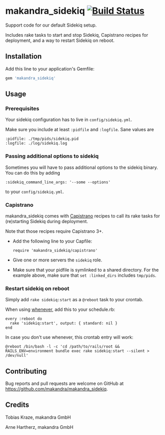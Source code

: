 # makandra_sidekiq [![Build Status](https://github.com/makandra/makandra_sidekiq/workflows/build/badge.svg)](https://github.com/makandra/makandra_sidekiq/actions)

Support code for our default Sidekiq setup.

Includes rake tasks to start and stop Sidekiq, Capistrano recipes for deployment, and a way to restart Sidekiq on reboot.


## Installation

Add this line to your application's Gemfile:

```ruby
gem 'makandra_sidekiq'
```


## Usage

### Prerequisites

Your sidekiq configuration has to live in `config/sidekiq.yml`.

Make sure you include at least `:pidfile` and `:logfile`. Sane values are

```
:pidfile: ./tmp/pids/sidekiq.pid
:logfile: ./log/sidekiq.log
```


### Passing additional options to sidekiq

Sometimes you will have to pass additional options to the sidekiq binary. You can do this by adding

```
:sidekiq_command_line_args: '--some --options'
```
to your `config/sidekiq.yml`.


### Capistrano

makandra_sidekiq comes with [Capistrano](https://github.com/capistrano/capistrano) recipes to call its rake tasks for (re)starting Sidekiq during deployment.

Note that those recipes require Capistrano 3+.

- Add the following line to your Capfile:

  ```
  require 'makandra_sidekiq/capistrano'
  ```

- Give one or more servers the `sidekiq` role.

- Make sure that your pidfile is symlinked to a shared directory. For the example above, make sure that `set :linked_dirs` includes `tmp/pids`.


### Restart sidekiq on reboot

Simply add `rake sidekiq:start` as a `@reboot` task to your crontab.

When using [whenever](https://github.com/javan/whenever), add this to your schedule.rb:

```
every :reboot do
  rake 'sidekiq:start', output: { standard: nil }
end
```

In case you don't use whenever, this crontab entry will work:
```
@reboot /bin/bash -l -c 'cd /path/to/rails/root && RAILS_ENV=environment bundle exec rake sidekiq:start --silent > /dev/null'
```


## Contributing

Bug reports and pull requests are welcome on GitHub at https://github.com/makandra/makandra_sidekiq.


## Credits

Tobias Kraze, makandra GmbH

Arne Hartherz, makandra GmbH
